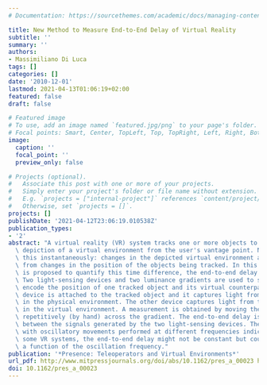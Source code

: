 ```yaml
---
# Documentation: https://sourcethemes.com/academic/docs/managing-content/

title: New Method to Measure End-to-End Delay of Virtual Reality
subtitle: ''
summary: ''
authors:
- Massimiliano Di Luca
tags: []
categories: []
date: '2010-12-01'
lastmod: 2021-04-13T01:06:19+02:00
featured: false
draft: false

# Featured image
# To use, add an image named `featured.jpg/png` to your page's folder.
# Focal points: Smart, Center, TopLeft, Top, TopRight, Left, Right, BottomLeft, Bottom, BottomRight.
image:
  caption: ''
  focal_point: ''
  preview_only: false

# Projects (optional).
#   Associate this post with one or more of your projects.
#   Simply enter your project's folder or file name without extension.
#   E.g. `projects = ["internal-project"]` references `content/project/deep-learning/index.md`.
#   Otherwise, set `projects = []`.
projects: []
publishDate: '2021-04-12T23:06:19.010538Z'
publication_types:
- '2'
abstract: "A virtual reality (VR) system tracks one or more objects to generate the\
  \ depiction of a virtual environment from the user's vantage point. No system achieves\
  \ this instantaneously: changes in the depicted virtual environment are delayed\
  \ from changes in the position of the objects being tracked. In this paper, a method\
  \ is proposed to quantify this time difference, the end-to-end delay of the VR system.\
  \ Two light-sensing devices and two luminance gradients are used to simultaneously\
  \ encode the position of one tracked object and its virtual counterpart. One light-sensing\
  \ device is attached to the tracked object and it captures light from the gradient\
  \ in the physical environment. The other device captures light from the gradient\
  \ in the virtual environment. A measurement is obtained by moving the tracked object\
  \ repetitively (by hand) across the gradient. The end-to-end delay is the asynchrony\
  \ between the signals generated by the two light-sensing devices. The results collected\
  \ with oscillatory movements performed at different frequencies indicate that for\
  \ some VR systems, the end-to-end delay might not be constant but could vary as\
  \ a function of the oscillation frequency."
publication: '*Presence: Teleoperators and Virtual Environments*'
url_pdf: http://www.mitpressjournals.org/doi/abs/10.1162/pres_a_00023 https://direct.mit.edu/pvar/article/19/6/569-584/18788
doi: 10.1162/pres_a_00023
---
```

